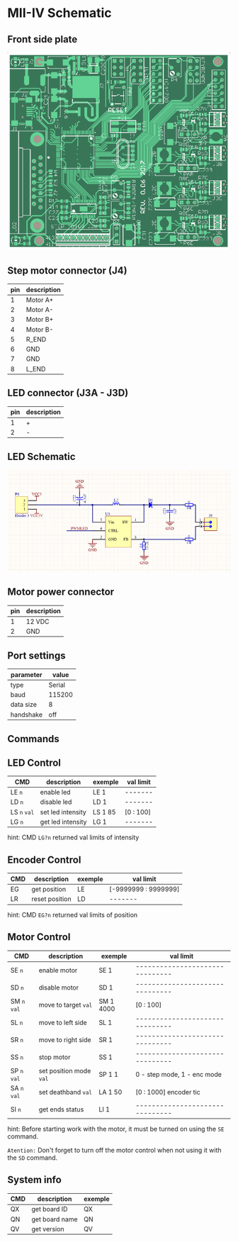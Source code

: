 # MII-IV Schematic

## Front side plate

![MII-IV Plate](/PIC/plate.png)


## Step motor connector (J4)

pin | description
--- | -------------
1   | Motor A+
2   | Motor A-
3   | Motor B+
4   | Motor B-
5   | R_END
6   | GND
7   | GND
8   | L_END


## LED connector (J3A - J3D)


pin | description
--- | -------------
1   | +
2   | -


## LED Schematic

![MII-IV Plate](/PIC/LED_Sch.png)




## Motor power connector


pin | description
--- | -------------
1   | 12 VDC
2   | GND

## Port settings

parameter    | value
------------ | -------
type         | Serial
baud         | 115200
data size    | 8
handshake    | off

## Commands

## LED Control


CMD          | description        | exemple | val limit
------------ | -------------------| ------- | ---------
LE `n`       | enable led         | LE 1    |  -------
LD `n`       | disable led        | LD 1    |  -------
LS `n` `val` | set led intensity  | LS 1 85 |  [0 : 100]
LG `n`       | get led intensity  | LG 1    |  -------

hint: CMD `LG?n`  returned val limits of intensity

## Encoder Control

CMD | description        | exemple | val limit
--- | -------------------| ------- | ----------------------
EG  | get position       | LE      |  [-9999999 : 9999999]
LR  | reset position     | LD      |  -------

hint: CMD `EG?n`  returned val limits of position

## Motor Control

CMD          | description             | exemple   | val limit
------------ | ------------------------| -------   | --------------------------------
SE `n`       | enable motor            | SE 1      |  -------------------------------
SD `n`       | disable motor           | SD 1      |  -------------------------------
SM `n` `val` | move to target `val`    | SM 1 4000 |  [0 : 100]
SL `n`       | move to left side       | SL 1      |  -------------------------------
SR `n`       | move to right side      | SR 1      |  -------------------------------
SS `n`       | stop motor              | SS 1      |  -------------------------------
SP `n` `val` | set position mode `val` | SP 1 1    |  0 - step mode, 1 - enc mode
SA `n` `val` | set deathband `val`     | LA 1 50   |  [0 : 1000] encoder tic
SI `n`       | get ends status         | LI 1      |  -------------------------------

hint: Before starting work with the motor, it must be turned on using the `SE` command.

`Atention:` Don't forget to turn off the motor control when not using it with the `SD` command.

## System info

CMD | description    | exemple
----| ---------------| -------
QX  | get board ID   | QX
QN  | get board name | QN
QV  | get version    | QV

